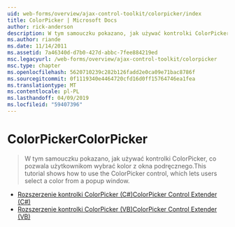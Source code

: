 ```yaml
---
uid: web-forms/overview/ajax-control-toolkit/colorpicker/index
title: ColorPicker | Microsoft Docs
author: rick-anderson
description: W tym samouczku pokazano, jak używać kontrolki ColorPicker, co pozwala użytkownikom wybrać kolor z okna podręcznego.
ms.author: riande
ms.date: 11/14/2011
ms.assetid: 7a46340d-d7b0-427d-abbc-7fee884219ed
msc.legacyurl: /web-forms/overview/ajax-control-toolkit/colorpicker
msc.type: chapter
ms.openlocfilehash: 5620710239c282b126fadd2e0ca09e71bac8786f
ms.sourcegitcommit: 0f1119340e4464720cfd16d0ff15764746ea1fea
ms.translationtype: MT
ms.contentlocale: pl-PL
ms.lasthandoff: 04/09/2019
ms.locfileid: "59407396"
---
```

# <a name="colorpicker"></a><span data-ttu-id="38c85-103">ColorPicker</span><span class="sxs-lookup"><span data-stu-id="38c85-103">ColorPicker</span></span>

> <span data-ttu-id="38c85-104">W tym samouczku pokazano, jak używać kontrolki ColorPicker, co pozwala użytkownikom wybrać kolor z okna podręcznego.</span><span class="sxs-lookup"><span data-stu-id="38c85-104">This tutorial shows how to use the ColorPicker control, which lets users select a color from a popup window.</span></span>


- [<span data-ttu-id="38c85-105">Rozszerzenie kontrolki ColorPicker (C#)</span><span class="sxs-lookup"><span data-stu-id="38c85-105">ColorPicker Control Extender (C#)</span></span>](using-the-colorpicker-control-extender-cs.md)
- [<span data-ttu-id="38c85-106">Rozszerzenie kontrolki ColorPicker (VB)</span><span class="sxs-lookup"><span data-stu-id="38c85-106">ColorPicker Control Extender (VB)</span></span>](using-the-colorpicker-control-extender-vb.md)
